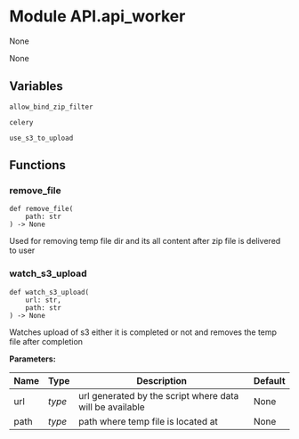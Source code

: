 # Module API.api_worker

None

None

## Variables

```python3
allow_bind_zip_filter
```

```python3
celery
```

```python3
use_s3_to_upload
```

## Functions

    
### remove_file

```python3
def remove_file(
    path: str
) -> None
```

    
Used for removing temp file dir and its all content after zip file is delivered to user

    
### watch_s3_upload

```python3
def watch_s3_upload(
    url: str,
    path: str
) -> None
```

    
Watches upload of s3 either it is completed or not and removes the temp file after completion

**Parameters:**

| Name | Type | Description | Default |
|---|---|---|---|
| url | _type_ | url generated by the script where data will be available | None |
| path | _type_ | path where temp file is located at | None |